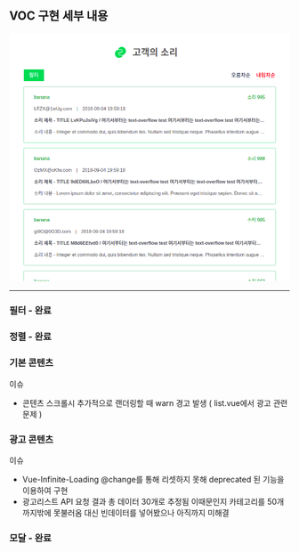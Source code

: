 
## VOC 구현 세부 내용

![main](./main.png)

----------------------------------------

### 필터 - 완료

### 정렬 - 완료

### 기본 콘텐츠

이슈

- 콘텐츠 스크롤시 추가적으로 랜더링할 때 warn 경고 발생 ( list.vue에서 광고 관련 문제 )

### 광고 콘텐츠

이슈

- Vue-Infinite-Loading @change를 통해 리셋하지 못해 deprecated 된 기능을 이용하여 구현
- 광고리스트 API 요청 결과 총 데이터 30개로 추정됨 이때문인지 카테고리를 50개까지밖에 못불러옴
  대신 빈데이터를 넣어봤으나 아직까지 미해결

### 모달 - 완료
